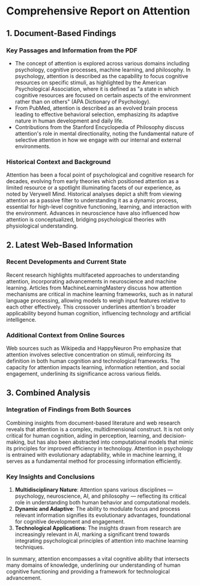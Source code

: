 # Comprehensive Report on Attention

## 1. Document-Based Findings

### Key Passages and Information from the PDF
- The concept of attention is explored across various domains including psychology, cognitive processes, machine learning, and philosophy. In psychology, attention is described as the capability to focus cognitive resources on specific stimuli, as highlighted by the American Psychological Association, where it is defined as "a state in which cognitive resources are focused on certain aspects of the environment rather than on others" (APA Dictionary of Psychology).
- From PubMed, attention is described as an evolved brain process leading to effective behavioral selection, emphasizing its adaptive nature in human development and daily life.
- Contributions from the Stanford Encyclopedia of Philosophy discuss attention's role in mental directionality, noting the fundamental nature of selective attention in how we engage with our internal and external environments.

### Historical Context and Background
Attention has been a focal point of psychological and cognitive research for decades, evolving from early theories which positioned attention as a limited resource or a spotlight illuminating facets of our experience, as noted by Verywell Mind. Historical analyses depict a shift from viewing attention as a passive filter to understanding it as a dynamic process, essential for high-level cognitive functioning, learning, and interaction with the environment. Advances in neuroscience have also influenced how attention is conceptualized, bridging psychological theories with physiological understanding.

## 2. Latest Web-Based Information

### Recent Developments and Current State
Recent research highlights multifaceted approaches to understanding attention, incorporating advancements in neuroscience and machine learning. Articles from MachineLearningMastery discuss how attention mechanisms are critical in machine learning frameworks, such as in natural language processing, allowing models to weigh input features relative to each other effectively. This crossover underlines attention's broader applicability beyond human cognition, influencing technology and artificial intelligence.

### Additional Context from Online Sources
Web sources such as Wikipedia and HappyNeuron Pro emphasize that attention involves selective concentration on stimuli, reinforcing its definition in both human cognition and technological frameworks. The capacity for attention impacts learning, information retention, and social engagement, underlining its significance across various fields.

## 3. Combined Analysis

### Integration of Findings from Both Sources
Combining insights from document-based literature and web research reveals that attention is a complex, multidimensional construct. It is not only critical for human cognition, aiding in perception, learning, and decision-making, but has also been abstracted into computational models that mimic its principles for improved efficiency in technology. Attention in psychology is entrained with evolutionary adaptability, while in machine learning, it serves as a fundamental method for processing information efficiently.

### Key Insights and Conclusions
1. **Multidisciplinary Nature**: Attention spans various disciplines — psychology, neuroscience, AI, and philosophy — reflecting its critical role in understanding both human behavior and computational models.
2. **Dynamic and Adaptive**: The ability to modulate focus and process relevant information signifies its evolutionary advantages, foundational for cognitive development and engagement.
3. **Technological Applications**: The insights drawn from research are increasingly relevant in AI, marking a significant trend towards integrating psychological principles of attention into machine learning techniques.

In summary, attention encompasses a vital cognitive ability that intersects many domains of knowledge, underlining our understanding of human cognitive functioning and providing a framework for technological advancement.